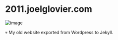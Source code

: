 # 2011.joelglovier.com

![image](https://user-images.githubusercontent.com/1319791/102817620-f7f98100-4384-11eb-9105-e8845764acd6.png)

:skull: My old website exported from Wordpress to Jekyll.